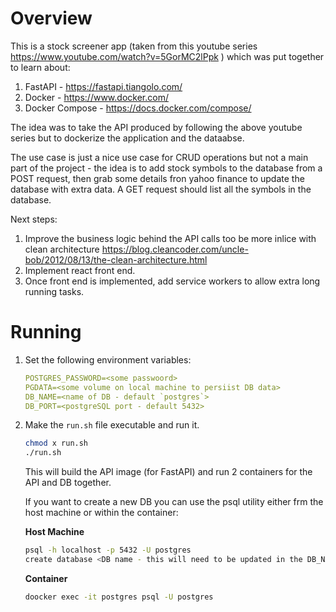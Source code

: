 # Overview

This is a stock screener app (taken from this youtube series https://www.youtube.com/watch?v=5GorMC2lPpk ) which was put together to learn about:

1.  FastAPI - https://fastapi.tiangolo.com/
2.  Docker - https://www.docker.com/
3.  Docker Compose - https://docs.docker.com/compose/

The idea was to take the API produced by following the above youtube series but to dockerize the application and the dataabse.

The use case is just a nice use case for CRUD operations but not a main part of the project - the idea is to add stock symbols to the database from a POST request, then grab some details fron yahoo finance to update the database with extra data. A GET request should list all the symbols in the database.

Next steps:

1.  Improve the business logic behind the API calls too be more inlice with clean architecture https://blog.cleancoder.com/uncle-bob/2012/08/13/the-clean-architecture.html 
2.  Implement react front end.
3.  Once front end is implemented, add service workers to allow extra long running tasks.

# Running

1.  Set the following environment variables:
    ```yaml
    POSTGRES_PASSWORD=<some passwoord>
    PGDATA=<some volume on local machine to persiist DB data>
    DB_NAME=<name of DB - default `postgres`>
    DB_PORT=<postgreSQL port - default 5432>
    ```
2.  Make the `run.sh` file executable and run it.
    ```bash
    chmod x run.sh
    ./run.sh
    ```
    This will build the API image (for FastAPI) and run 2 containers for the API and DB together.

    If you want to create a new DB you can use the psql utility either frm the host machine or within the container:

    **Host Machine**


    ```bash
    psql -h localhost -p 5432 -U postgres
    create database <DB name - this will need to be updated in the DB_NAME env variable>
    ```
    **Container**

    ```bash
    doocker exec -it postgres psql -U postgres
    ```